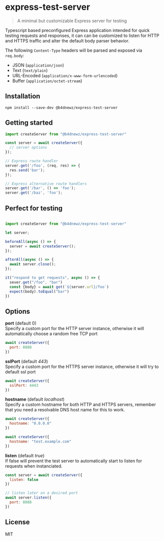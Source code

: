 # express-test-server

> A minimal but customizable Express server for testing

Typescript based preconfigured Express application intended for quick testing requests and responses, it can can be customized to listen for HTTP and HTTPS traffic and alter the default body parser behavior.

The following `Content-Type` headers will be parsed and exposed via `req.body`:

- JSON (`application/json`)
- Text (`text/plain`)
- URL-Encoded (`application/x-www-form-urlencoded`)
- Buffer (`application/octet-stream`)


## Installation

```
npm install --save-dev @b4dnewz/express-test-server
```

## Getting started

```js
import createServer from "@b4dnewz/express-test-server"

const server = await createServer({
  // server options
});

// Express route handler
server.get('/foo', (req, res) => {
  res.send('bar');
});

// Express alternative route handlers
server.get('/bar', () => 'foo');
server.get('/baz', 'foo');
```

## Perfect for testing

```js

import createServer from "@b4dnewz/express-test-server"

let server;

beforeAll(async () => {
  server = await createServer();
});

afterAll(async () => {
  await server.close();
});

it("respond to get requests", async () => {
  sever.get("/foo", "bar")
  const {body} = await got(`${server.url}/foo`)
  expect(body).toEqual("bar")
})
```

## Options

__port__ (default 0)  
Specify a custom port for the HTTP server instance, otherwise it will automatically choose a random free TCP port

```js
await createServer({
  port: 8888
})
```

__sslPort__ (default _443_)  
Specify a custom port for the HTTPS server instance, otherwise it will try to default ssl port

```js
await createServer({
  sslPort: 4443
})
```

__hostname__ (default _localhost_)  
Specify a custom hostname for both HTTP and HTTPS servers, remember that you need a resolvable DNS host name for this to work.

```js
await createServer({
  hostname: "0.0.0.0"
})

await createServer({
  hostname: "test.example.com"
})
```

__listen__ (default _true_)  
If false will prevent the test server to automatically start to listen for requests when instanciated.

```js
const server = await createServer({
  listen: false
})

// listen later on a desired port
await server.listen({
  port: 8888
})
```

## License

MIT
